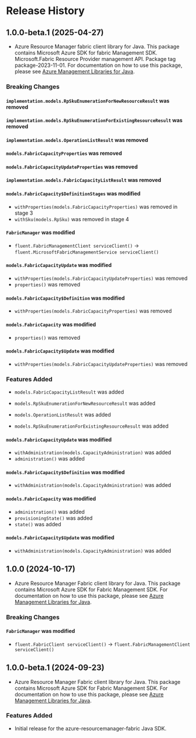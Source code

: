 # Release History

## 1.0.0-beta.1 (2025-04-27)

- Azure Resource Manager fabric client library for Java. This package contains Microsoft Azure SDK for fabric Management SDK. Microsoft.Fabric Resource Provider management API. Package tag package-2023-11-01. For documentation on how to use this package, please see [Azure Management Libraries for Java](https://aka.ms/azsdk/java/mgmt).

### Breaking Changes

#### `implementation.models.RpSkuEnumerationForNewResourceResult` was removed

#### `implementation.models.RpSkuEnumerationForExistingResourceResult` was removed

#### `implementation.models.OperationListResult` was removed

#### `models.FabricCapacityProperties` was removed

#### `models.FabricCapacityUpdateProperties` was removed

#### `implementation.models.FabricCapacityListResult` was removed

#### `models.FabricCapacity$DefinitionStages` was modified

* `withProperties(models.FabricCapacityProperties)` was removed in stage 3
* `withSku(models.RpSku)` was removed in stage 4

#### `FabricManager` was modified

* `fluent.FabricManagementClient serviceClient()` -> `fluent.MicrosoftFabricManagementService serviceClient()`

#### `models.FabricCapacityUpdate` was modified

* `withProperties(models.FabricCapacityUpdateProperties)` was removed
* `properties()` was removed

#### `models.FabricCapacity$Definition` was modified

* `withProperties(models.FabricCapacityProperties)` was removed

#### `models.FabricCapacity` was modified

* `properties()` was removed

#### `models.FabricCapacity$Update` was modified

* `withProperties(models.FabricCapacityUpdateProperties)` was removed

### Features Added

* `models.FabricCapacityListResult` was added

* `models.RpSkuEnumerationForNewResourceResult` was added

* `models.OperationListResult` was added

* `models.RpSkuEnumerationForExistingResourceResult` was added

#### `models.FabricCapacityUpdate` was modified

* `withAdministration(models.CapacityAdministration)` was added
* `administration()` was added

#### `models.FabricCapacity$Definition` was modified

* `withAdministration(models.CapacityAdministration)` was added

#### `models.FabricCapacity` was modified

* `administration()` was added
* `provisioningState()` was added
* `state()` was added

#### `models.FabricCapacity$Update` was modified

* `withAdministration(models.CapacityAdministration)` was added

## 1.0.0 (2024-10-17)

- Azure Resource Manager Fabric client library for Java. This package contains Microsoft Azure SDK for Fabric Management SDK. For documentation on how to use this package, please see [Azure Management Libraries for Java](https://aka.ms/azsdk/java/mgmt).

### Breaking Changes

#### `FabricManager` was modified

* `fluent.FabricClient serviceClient()` -> `fluent.FabricManagementClient serviceClient()`

## 1.0.0-beta.1 (2024-09-23)

- Azure Resource Manager Fabric client library for Java. This package contains Microsoft Azure SDK for Fabric Management SDK. For documentation on how to use this package, please see [Azure Management Libraries for Java](https://aka.ms/azsdk/java/mgmt).

### Features Added

- Initial release for the azure-resourcemanager-fabric Java SDK.
